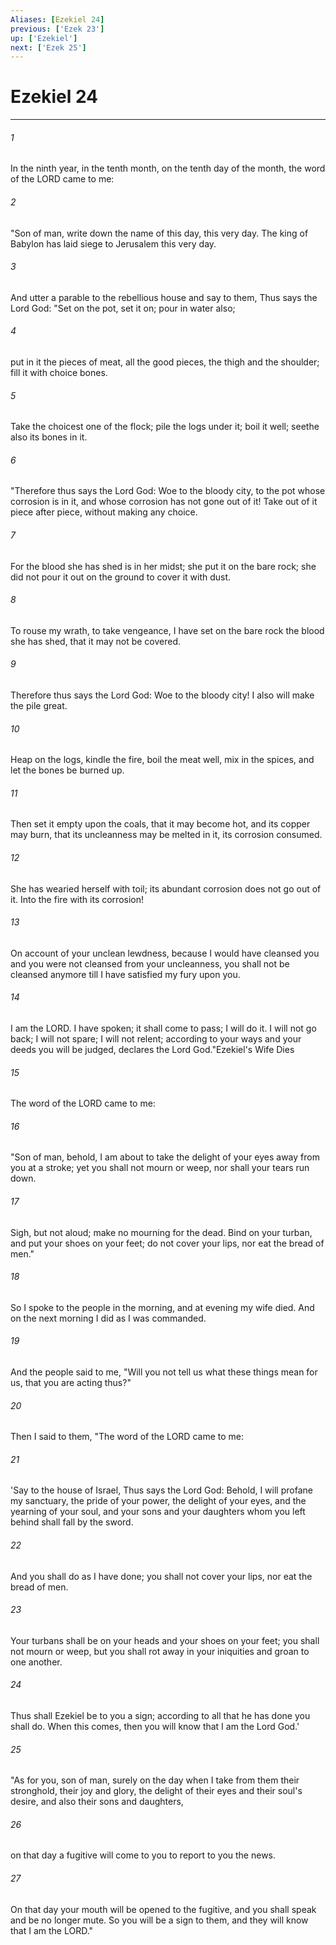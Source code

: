 ```yaml
---
Aliases: [Ezekiel 24]
previous: ['Ezek 23']
up: ['Ezekiel']
next: ['Ezek 25']
---
```

# Ezekiel 24

***

 

###### 1 
In the ninth year, in the tenth month, on the tenth day of the month, the word of the LORD came to me: 
 

###### 2 
"Son of man, write down the name of this day, this very day. The king of Babylon has laid siege to Jerusalem this very day. 
 

###### 3 
And utter a parable to the rebellious house and say to them, Thus says the Lord God:
 "Set on the pot, set it on; 
 pour in water also; 
 
 

###### 4 
put in it the pieces of meat, 
 all the good pieces, the thigh and the shoulder; 
 fill it with choice bones. 
 
 

###### 5 
Take the choicest one of the flock; 
 pile the logs under it; 
 boil it well; 
 seethe also its bones in it.
 
 

###### 6 
"Therefore thus says the Lord God: Woe to the bloody city, to the pot whose corrosion is in it, and whose corrosion has not gone out of it! Take out of it piece after piece, without making any choice. 
 

###### 7 
For the blood she has shed is in her midst; she put it on the bare rock; she did not pour it out on the ground to cover it with dust. 
 

###### 8 
To rouse my wrath, to take vengeance, I have set on the bare rock the blood she has shed, that it may not be covered. 
 

###### 9 
Therefore thus says the Lord God: Woe to the bloody city! I also will make the pile great. 
 

###### 10 
Heap on the logs, kindle the fire, boil the meat well, mix in the spices, and let the bones be burned up. 
 

###### 11 
Then set it empty upon the coals, that it may become hot, and its copper may burn, that its uncleanness may be melted in it, its corrosion consumed. 
 

###### 12 
She has wearied herself with toil; its abundant corrosion does not go out of it. Into the fire with its corrosion! 
 

###### 13 
On account of your unclean lewdness, because I would have cleansed you and you were not cleansed from your uncleanness, you shall not be cleansed anymore till I have satisfied my fury upon you. 
 

###### 14 
I am the LORD. I have spoken; it shall come to pass; I will do it. I will not go back; I will not spare; I will not relent; according to your ways and your deeds you will be judged, declares the Lord God."Ezekiel's Wife Dies
 
 

###### 15 
The word of the LORD came to me: 
 

###### 16 
"Son of man, behold, I am about to take the delight of your eyes away from you at a stroke; yet you shall not mourn or weep, nor shall your tears run down. 
 

###### 17 
Sigh, but not aloud; make no mourning for the dead. Bind on your turban, and put your shoes on your feet; do not cover your lips, nor eat the bread of men." 
 

###### 18 
So I spoke to the people in the morning, and at evening my wife died. And on the next morning I did as I was commanded.
 
 

###### 19 
And the people said to me, "Will you not tell us what these things mean for us, that you are acting thus?" 
 

###### 20 
Then I said to them, "The word of the LORD came to me: 
 

###### 21 
'Say to the house of Israel, Thus says the Lord God: Behold, I will profane my sanctuary, the pride of your power, the delight of your eyes, and the yearning of your soul, and your sons and your daughters whom you left behind shall fall by the sword. 
 

###### 22 
And you shall do as I have done; you shall not cover your lips, nor eat the bread of men. 
 

###### 23 
Your turbans shall be on your heads and your shoes on your feet; you shall not mourn or weep, but you shall rot away in your iniquities and groan to one another. 
 

###### 24 
Thus shall Ezekiel be to you a sign; according to all that he has done you shall do. When this comes, then you will know that I am the Lord God.'
 
 

###### 25 
"As for you, son of man, surely on the day when I take from them their stronghold, their joy and glory, the delight of their eyes and their soul's desire, and also their sons and daughters, 
 

###### 26 
on that day a fugitive will come to you to report to you the news. 
 

###### 27 
On that day your mouth will be opened to the fugitive, and you shall speak and be no longer mute. So you will be a sign to them, and they will know that I am the LORD."
 
